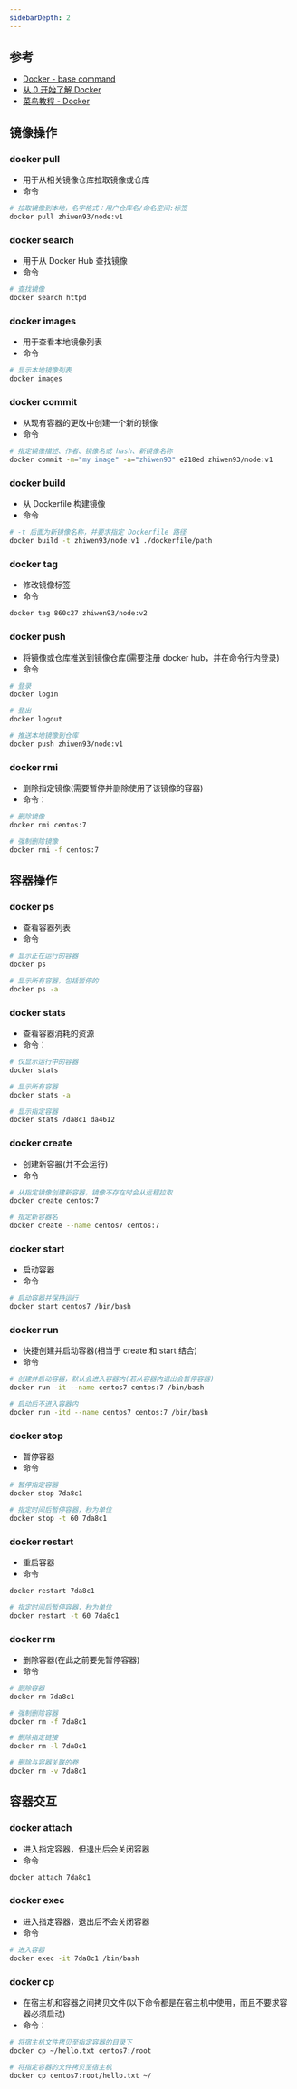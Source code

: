 ```yaml
---
sidebarDepth: 2
---
```


## 参考

+ [Docker - base command](https://docs.docker.com/engine/reference/commandline)
+ [从 0 开始了解 Docker](https://juejin.im/post/5ad3172c5188257ddb10109a#heading-0)
+ [菜鸟教程 - Docker](https://www.runoob.com/docker/docker-tutorial.html)



## 镜像操作

### docker pull

+ 用于从相关镜像仓库拉取镜像或仓库
+ 命令
```sh
# 拉取镜像到本地，名字格式：用户仓库名/命名空间:标签
docker pull zhiwen93/node:v1
```


### docker search

+ 用于从 Docker Hub 查找镜像
+ 命令
```sh
# 查找镜像
docker search httpd
```


### docker images

+ 用于查看本地镜像列表
+ 命令
```sh
# 显示本地镜像列表
docker images
```



### docker commit

+ 从现有容器的更改中创建一个新的镜像
+ 命令
```sh
# 指定镜像描述、作者、镜像名或 hash、新镜像名称
docker commit -m="my image" -a="zhiwen93" e218ed zhiwen93/node:v1
```



### docker build

+ 从 Dockerfile 构建镜像
+ 命令
```sh
# -t 后面为新镜像名称，并要求指定 Dockerfile 路径
docker build -t zhiwen93/node:v1 ./dockerfile/path
```



### docker tag

+ 修改镜像标签
+ 命令
```sh
docker tag 860c27 zhiwen93/node:v2
```



### docker push

+ 将镜像或仓库推送到镜像仓库(需要注册 docker hub，并在命令行内登录)
+ 命令
```sh
# 登录
docker login

# 登出
docker logout

# 推送本地镜像到仓库
docker push zhiwen93/node:v1
```



### docker rmi

+ 删除指定镜像(需要暂停并删除使用了该镜像的容器)
+ 命令：
```sh
# 删除镜像
docker rmi centos:7

# 强制删除镜像
docker rmi -f centos:7
```




## 容器操作

### docker ps

+ 查看容器列表
+ 命令
```sh
# 显示正在运行的容器
docker ps

# 显示所有容器，包括暂停的
docker ps -a
```



### docker stats

+ 查看容器消耗的资源
+ 命令：
```sh
# 仅显示运行中的容器
docker stats

# 显示所有容器
docker stats -a

# 显示指定容器
docker stats 7da8c1 da4612
```



### docker create

+ 创建新容器(并不会运行)
+ 命令
```sh
# 从指定镜像创建新容器，镜像不存在时会从远程拉取
docker create centos:7

# 指定新容器名
docker create --name centos7 centos:7
```



### docker start

+ 启动容器
+ 命令
```sh
# 启动容器并保持运行
docker start centos7 /bin/bash
```



### docker run

+ 快捷创建并启动容器(相当于 create 和 start 结合)
+ 命令
```sh
# 创建并启动容器，默认会进入容器内(若从容器内退出会暂停容器)
docker run -it --name centos7 centos:7 /bin/bash

# 启动后不进入容器内
docker run -itd --name centos7 centos:7 /bin/bash
```



### docker stop

+ 暂停容器
+ 命令
```sh
# 暂停指定容器
docker stop 7da8c1

# 指定时间后暂停容器，秒为单位
docker stop -t 60 7da8c1
```



### docker restart

+ 重启容器
+ 命令
```sh
docker restart 7da8c1

# 指定时间后暂停容器，秒为单位
docker restart -t 60 7da8c1
```



### docker rm

+ 删除容器(在此之前要先暂停容器)
+ 命令
```sh
# 删除容器
docker rm 7da8c1

# 强制删除容器
docker rm -f 7da8c1

# 删除指定链接
docker rm -l 7da8c1

# 删除与容器关联的卷
docker rm -v 7da8c1
```




## 容器交互

### docker attach

+ 进入指定容器，但退出后会关闭容器
+ 命令
```sh
docker attach 7da8c1
```



### docker exec

+ 进入指定容器，退出后不会关闭容器
+ 命令
```sh
# 进入容器
docker exec -it 7da8c1 /bin/bash
```



### docker cp

+ 在宿主机和容器之间拷贝文件(以下命令都是在宿主机中使用，而且不要求容器必须启动)
+ 命令：
```sh
# 将宿主机文件拷贝至指定容器的目录下
docker cp ~/hello.txt centos7:/root

# 将指定容器的文件拷贝至宿主机
docker cp centos7:root/hello.txt ~/
```